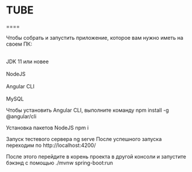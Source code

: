 # TUBE
====

Чтобы собрать и запустить приложение, которое вам нужно иметь на своем ПК:

<br> JDK 11 или новее </br>
<br> NodeJS </br>
<br> Angular CLI </br>
<br> MySQL </br>

Чтобы установить Angular CLI, выполните команду
npm install -g @angular/cli

Установка пакетов NodeJS 
npm i

Запуск тестевого сервера
ng serve
После успешного запуска переходим по http://localhost:4200/

После этого перейдите в корень проекта в другой консоли и запустите бэкэнд с помощью
./mvnw spring-boot:run

